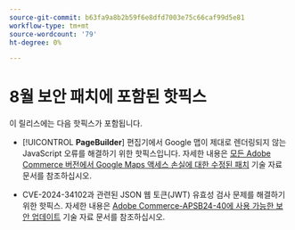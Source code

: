 ```yaml
---
source-git-commit: b63fa9a8b2b59f6e8dfd7003e75c66caf99d5e81
workflow-type: tm+mt
source-wordcount: '79'
ht-degree: 0%

---
```

# 8월 보안 패치에 포함된 핫픽스

이 릴리스에는 다음 핫픽스가 포함됩니다.

* [!UICONTROL **PageBuilder**] 편집기에서 Google 맵이 제대로 렌더링되지 않는 JavaScript 오류를 해결하기 위한 핫픽스입니다. 자세한 내용은 [모든 Adobe Commerce 버전에서 Google Maps 액세스 손실에 대한 수정된 패치](https://experienceleague.adobe.com/ko/docs/commerce-knowledge-base/kb/troubleshooting/site-down-or-unresponsive/revised-patches-for-google-maps-access-loss-on-all-adobe-commerce-versions) 기술 자료 문서를 참조하십시오.

<!--
ACP2E-3156
ACP2E-3157
ACP2E-3158
ACP2E-3159
-->

* CVE-2024-34102과 관련된 JSON 웹 토큰(JWT) 유효성 검사 문제를 해결하기 위한 핫픽스. 자세한 내용은 [Adobe Commerce-APSB24-40에 사용 가능한 보안 업데이트](https://experienceleague.adobe.com/ko/docs/commerce-knowledge-base/kb/troubleshooting/known-issues-patches-attached/security-update-available-for-adobe-commerce-apsb24-40-revised-to-include-isolated-patch-for-cve-2024-34102) 기술 자료 문서를 참조하십시오.

<!--
AC-12486
AC-12487
AC-12488
AC-12489
--->